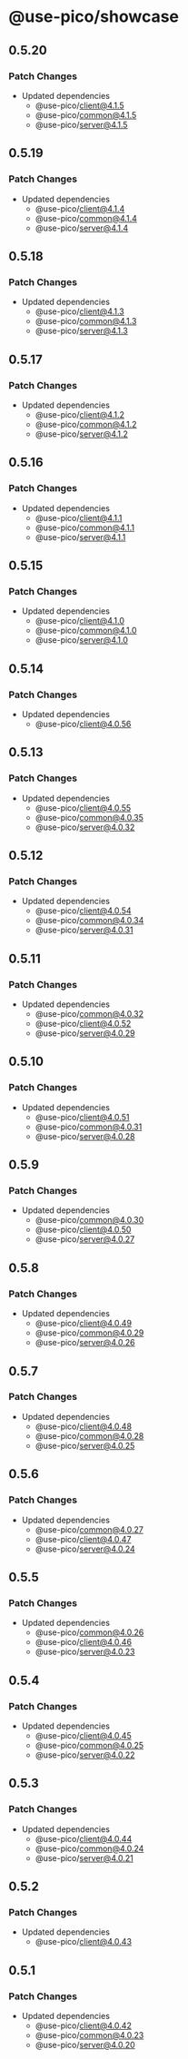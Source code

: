 # @use-pico/showcase

## 0.5.20

### Patch Changes

- Updated dependencies
  - @use-pico/client@4.1.5
  - @use-pico/common@4.1.5
  - @use-pico/server@4.1.5

## 0.5.19

### Patch Changes

- Updated dependencies
  - @use-pico/client@4.1.4
  - @use-pico/common@4.1.4
  - @use-pico/server@4.1.4

## 0.5.18

### Patch Changes

- Updated dependencies
  - @use-pico/client@4.1.3
  - @use-pico/common@4.1.3
  - @use-pico/server@4.1.3

## 0.5.17

### Patch Changes

- Updated dependencies
  - @use-pico/client@4.1.2
  - @use-pico/common@4.1.2
  - @use-pico/server@4.1.2

## 0.5.16

### Patch Changes

- Updated dependencies
  - @use-pico/client@4.1.1
  - @use-pico/common@4.1.1
  - @use-pico/server@4.1.1

## 0.5.15

### Patch Changes

- Updated dependencies
  - @use-pico/client@4.1.0
  - @use-pico/common@4.1.0
  - @use-pico/server@4.1.0

## 0.5.14

### Patch Changes

- Updated dependencies
  - @use-pico/client@4.0.56

## 0.5.13

### Patch Changes

- Updated dependencies
  - @use-pico/client@4.0.55
  - @use-pico/common@4.0.35
  - @use-pico/server@4.0.32

## 0.5.12

### Patch Changes

- Updated dependencies
  - @use-pico/client@4.0.54
  - @use-pico/common@4.0.34
  - @use-pico/server@4.0.31

## 0.5.11

### Patch Changes

- Updated dependencies
  - @use-pico/common@4.0.32
  - @use-pico/client@4.0.52
  - @use-pico/server@4.0.29

## 0.5.10

### Patch Changes

- Updated dependencies
  - @use-pico/client@4.0.51
  - @use-pico/common@4.0.31
  - @use-pico/server@4.0.28

## 0.5.9

### Patch Changes

- Updated dependencies
  - @use-pico/common@4.0.30
  - @use-pico/client@4.0.50
  - @use-pico/server@4.0.27

## 0.5.8

### Patch Changes

- Updated dependencies
  - @use-pico/client@4.0.49
  - @use-pico/common@4.0.29
  - @use-pico/server@4.0.26

## 0.5.7

### Patch Changes

- Updated dependencies
  - @use-pico/client@4.0.48
  - @use-pico/common@4.0.28
  - @use-pico/server@4.0.25

## 0.5.6

### Patch Changes

- Updated dependencies
  - @use-pico/common@4.0.27
  - @use-pico/client@4.0.47
  - @use-pico/server@4.0.24

## 0.5.5

### Patch Changes

- Updated dependencies
  - @use-pico/common@4.0.26
  - @use-pico/client@4.0.46
  - @use-pico/server@4.0.23

## 0.5.4

### Patch Changes

- Updated dependencies
  - @use-pico/client@4.0.45
  - @use-pico/common@4.0.25
  - @use-pico/server@4.0.22

## 0.5.3

### Patch Changes

- Updated dependencies
  - @use-pico/client@4.0.44
  - @use-pico/common@4.0.24
  - @use-pico/server@4.0.21

## 0.5.2

### Patch Changes

- Updated dependencies
  - @use-pico/client@4.0.43

## 0.5.1

### Patch Changes

- Updated dependencies
  - @use-pico/client@4.0.42
  - @use-pico/common@4.0.23
  - @use-pico/server@4.0.20
